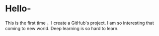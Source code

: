 # Hello-
This is the first time ，I create a GitHub's project.
I am so interesting that coming to new world. 
Deep learning is so hard to learn.
